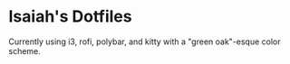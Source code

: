 # Isaiah's Dotfiles
Currently using i3, rofi, polybar, and kitty with a "green oak"-esque color scheme.
